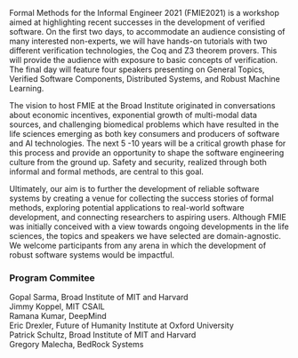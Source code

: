 Formal Methods for the Informal Engineer 2021 (FMIE2021) is a workshop aimed at highlighting recent successes in the development of verified software. On the first two days, to accommodate an audience consisting of many interested non-experts, we will have hands-on tutorials with two different verification technologies, the Coq and Z3 theorem provers. This will provide the audience with exposure to basic concepts of verification. The final day will feature four speakers presenting on General Topics, Verified Software Components, Distributed Systems, and Robust Machine Learning. 

The vision to host FMIE at the Broad Institute originated in conversations about economic incentives, exponential growth of multi-modal data sources, and challenging biomedical problems which have resulted in the life sciences emerging as both key consumers and producers of software and AI technologies. The next 5 -10 years will be a critical growth phase for this process and provide an opportunity to shape the software engineering culture from the ground up. Safety and security, realized through both informal and formal methods, are central to this goal.

Ultimately, our aim is to further the development of reliable software systems by creating a venue for collecting the success stories of formal methods, exploring potential applications to real-world software development, and connecting researchers to aspiring users. Although FMIE was initially conceived with a view towards ongoing developments in the life sciences, the topics and speakers we have selected are domain-agnostic. We welcome participants from any arena in which the development of robust software systems would be impactful.

### Program Commitee
Gopal Sarma, Broad Institute of MIT and Harvard  
Jimmy Koppel, MIT CSAIL  
Ramana Kumar, DeepMind  
Eric Drexler, Future of Humanity Institute at Oxford University  
Patrick Schultz, Broad Institute of MIT and Harvard  
Gregory Malecha, BedRock Systems  
